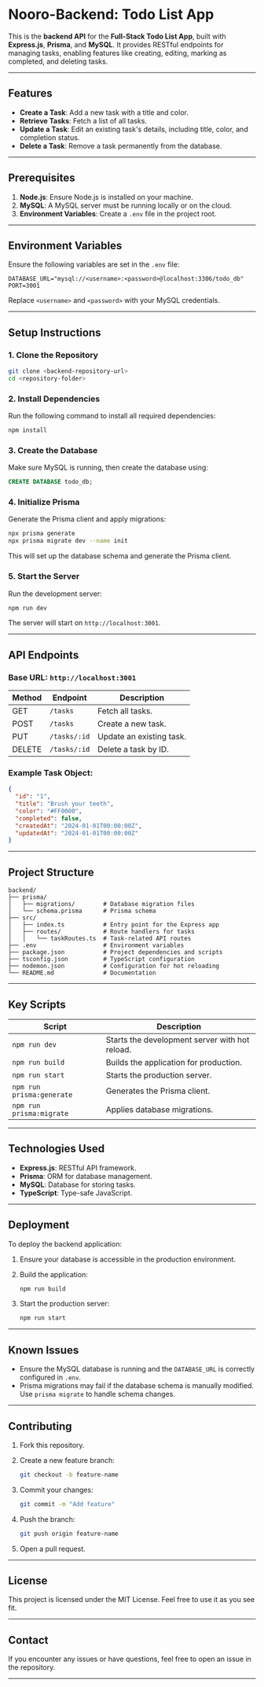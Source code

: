 # Nooro-Backend: Todo List App

This is the **backend API** for the **Full-Stack Todo List App**, built with **Express.js**, **Prisma**, and **MySQL**. It provides RESTful endpoints for managing tasks, enabling features like creating, editing, marking as completed, and deleting tasks.

---

## Features

- **Create a Task**: Add a new task with a title and color.
- **Retrieve Tasks**: Fetch a list of all tasks.
- **Update a Task**: Edit an existing task's details, including title, color, and completion status.
- **Delete a Task**: Remove a task permanently from the database.

---

## Prerequisites

1. **Node.js**: Ensure Node.js is installed on your machine.
2. **MySQL**: A MySQL server must be running locally or on the cloud.
3. **Environment Variables**: Create a `.env` file in the project root.

---

## Environment Variables

Ensure the following variables are set in the `.env` file:

```env
DATABASE_URL="mysql://<username>:<password>@localhost:3306/todo_db"
PORT=3001
```

Replace `<username>` and `<password>` with your MySQL credentials.

---

## Setup Instructions

### 1. Clone the Repository

```bash
git clone <backend-repository-url>
cd <repository-folder>
```

### 2. Install Dependencies

Run the following command to install all required dependencies:

```bash
npm install
```

### 3. Create the Database

Make sure MySQL is running, then create the database using:

```sql
CREATE DATABASE todo_db;
```

### 4. Initialize Prisma

Generate the Prisma client and apply migrations:

```bash
npx prisma generate
npx prisma migrate dev --name init
```

This will set up the database schema and generate the Prisma client.

### 5. Start the Server

Run the development server:

```bash
npm run dev
```

The server will start on `http://localhost:3001`.

---

## API Endpoints

### Base URL: `http://localhost:3001`

| Method | Endpoint       | Description                     |
|--------|----------------|---------------------------------|
| GET    | `/tasks`       | Fetch all tasks.               |
| POST   | `/tasks`       | Create a new task.             |
| PUT    | `/tasks/:id`   | Update an existing task.       |
| DELETE | `/tasks/:id`   | Delete a task by ID.           |

### Example Task Object:

```json
{
  "id": "1",
  "title": "Brush your teeth",
  "color": "#FF0000",
  "completed": false,
  "createdAt": "2024-01-01T00:00:00Z",
  "updatedAt": "2024-01-01T00:00:00Z"
}
```

---

## Project Structure

```
backend/
├── prisma/
│   ├── migrations/        # Database migration files
│   └── schema.prisma      # Prisma schema
├── src/
│   ├── index.ts           # Entry point for the Express app
│   ├── routes/            # Route handlers for tasks
│   │   └── taskRoutes.ts  # Task-related API routes
├── .env                   # Environment variables
├── package.json           # Project dependencies and scripts
├── tsconfig.json          # TypeScript configuration
├── nodemon.json           # Configuration for hot reloading
└── README.md              # Documentation
```

---

## Key Scripts

| Script              | Description                                   |
|---------------------|-----------------------------------------------|
| `npm run dev`       | Starts the development server with hot reload.|
| `npm run build`     | Builds the application for production.        |
| `npm run start`     | Starts the production server.                 |
| `npm run prisma:generate` | Generates the Prisma client.            |
| `npm run prisma:migrate`  | Applies database migrations.            |

---

## Technologies Used

- **Express.js**: RESTful API framework.
- **Prisma**: ORM for database management.
- **MySQL**: Database for storing tasks.
- **TypeScript**: Type-safe JavaScript.

---

## Deployment

To deploy the backend application:

1. Ensure your database is accessible in the production environment.
2. Build the application:

   ```bash
   npm run build
   ```

3. Start the production server:

   ```bash
   npm run start
   ```

---

## Known Issues

- Ensure the MySQL database is running and the `DATABASE_URL` is correctly configured in `.env`.
- Prisma migrations may fail if the database schema is manually modified. Use `prisma migrate` to handle schema changes.

---

## Contributing

1. Fork this repository.
2. Create a new feature branch:

   ```bash
   git checkout -b feature-name
   ```

3. Commit your changes:

   ```bash
   git commit -m "Add feature"
   ```

4. Push the branch:

   ```bash
   git push origin feature-name
   ```

5. Open a pull request.

---

## License

This project is licensed under the MIT License. Feel free to use it as you see fit.

---

## Contact

If you encounter any issues or have questions, feel free to open an issue in the repository.

---
